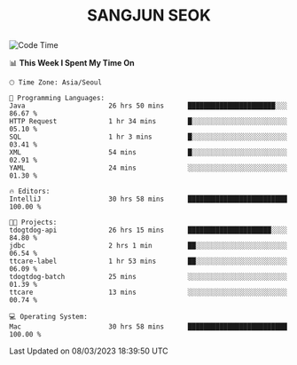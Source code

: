 <h1>
 <p align="center">
   SANGJUN SEOK
 </p>
</h1>

<!--START_SECTION:waka-->
![Code Time](http://img.shields.io/badge/Code%20Time-2%2C308%20hrs%2016%20mins-blue)

📊 **This Week I Spent My Time On** 

```text
🕑︎ Time Zone: Asia/Seoul

💬 Programming Languages: 
Java                     26 hrs 50 mins      ██████████████████████░░░   86.67 % 
HTTP Request             1 hr 34 mins        █░░░░░░░░░░░░░░░░░░░░░░░░   05.10 % 
SQL                      1 hr 3 mins         █░░░░░░░░░░░░░░░░░░░░░░░░   03.41 % 
XML                      54 mins             █░░░░░░░░░░░░░░░░░░░░░░░░   02.91 % 
YAML                     24 mins             ░░░░░░░░░░░░░░░░░░░░░░░░░   01.30 % 

🔥 Editors: 
IntelliJ                 30 hrs 58 mins      █████████████████████████   100.00 % 

🐱‍💻 Projects: 
tdogtdog-api             26 hrs 15 mins      █████████████████████░░░░   84.80 % 
jdbc                     2 hrs 1 min         ██░░░░░░░░░░░░░░░░░░░░░░░   06.54 % 
ttcare-label             1 hr 53 mins        ██░░░░░░░░░░░░░░░░░░░░░░░   06.09 % 
tdogtdog-batch           25 mins             ░░░░░░░░░░░░░░░░░░░░░░░░░   01.39 % 
ttcare                   13 mins             ░░░░░░░░░░░░░░░░░░░░░░░░░   00.74 % 

💻 Operating System: 
Mac                      30 hrs 58 mins      █████████████████████████   100.00 % 
```


 Last Updated on 08/03/2023 18:39:50 UTC
<!--END_SECTION:waka-->
